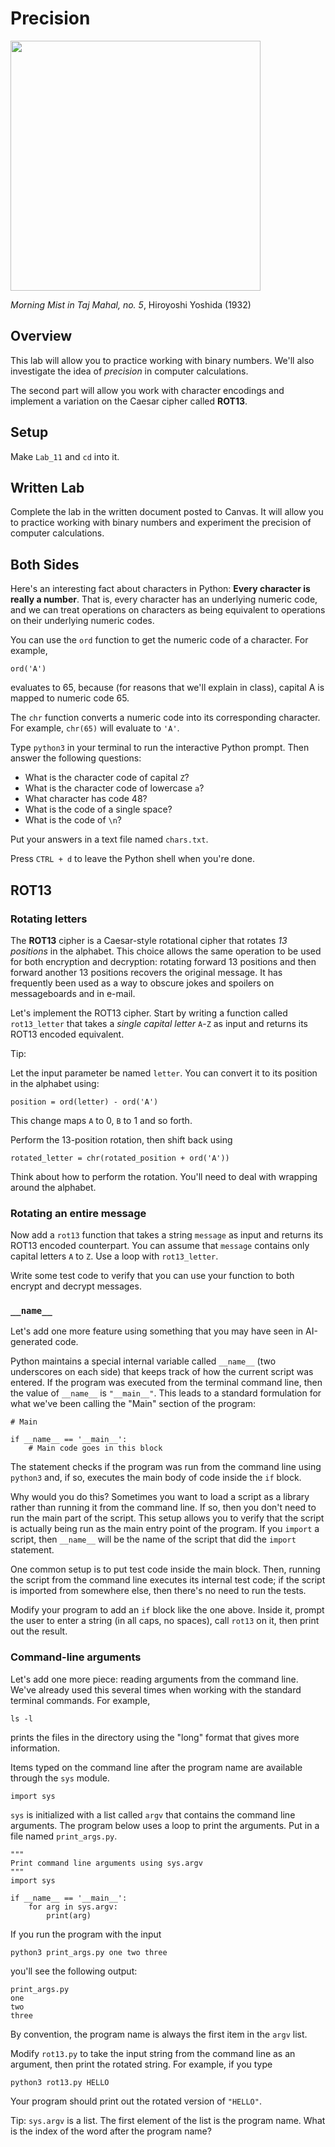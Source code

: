 # Precision

<img src="https://upload.wikimedia.org/wikipedia/commons/thumb/b/b1/Morning_Mist_in_Taj_Mahal%2C_no._5%2C_Hiroshi_yoshida.jpg/1920px-Morning_Mist_in_Taj_Mahal%2C_no._5%2C_Hiroshi_yoshida.jpg" width="400px" />

*Morning Mist in Taj Mahal, no. 5*, Hiroyoshi Yoshida (1932)

## Overview

This lab will allow you to practice working with binary numbers. We'll also investigate the idea of *precision* in computer calculations.

The second part will allow you work with character encodings and implement a variation on the Caesar cipher called **ROT13**.

## Setup

Make `Lab_11` and `cd` into it.


## Written Lab

Complete the lab in the written document posted to Canvas. It will allow you to practice working with binary numbers and experiment the precision of computer calculations.


## Both Sides

Here's an interesting fact about characters in Python: **Every character is really a number**. That is, every character has an underlying numeric code, and we can treat operations on characters as being equivalent to operations on their underlying numeric codes.

You can use the `ord` function to get the numeric code of a character. For example,
```
ord('A')
```
evaluates to 65, because (for reasons that we'll explain in class), capital A is mapped to numeric code 65.

The `chr` function converts a numeric code into its corresponding character. For example, `chr(65)` will evaluate to `'A'`.

Type `python3` in your terminal to run the interactive Python prompt. Then answer the following questions:

- What is the character code of capital `Z`?
- What is the character code of lowercase `a`?
- What character has code 48?
- What is the code of a single space?
- What is the code of `\n`?

Put your answers in a text file named `chars.txt`.

Press `CTRL + d` to leave the Python shell when you're done. 

## ROT13

### Rotating letters
The **ROT13** cipher is a Caesar-style rotational cipher that rotates *13 positions* in the alphabet. This choice allows the same operation to be used for both encryption and decryption: rotating forward 13 positions and then forward another 13 positions recovers the original message. It has frequently been used as a way to obscure jokes and spoilers on messageboards and in e-mail.

Let's implement the ROT13 cipher. Start by writing a function called `rot13_letter` that takes a *single capital letter* `A`-`Z` as input and returns its ROT13 encoded equivalent.

Tip:

Let the input parameter be named `letter`. You can convert it to its position in the alphabet using:
```
position = ord(letter) - ord('A')
```
This change maps `A` to 0, `B` to 1 and so forth.

Perform the 13-position rotation, then shift back using
```
rotated_letter = chr(rotated_position + ord('A'))
```
Think about how to perform the rotation. You'll need to deal with wrapping around the alphabet.

### Rotating an entire message

Now add a `rot13` function that takes a string `message` as input and returns its ROT13 encoded counterpart. You can assume that `message` contains only capital letters `A` to `Z`. Use a loop with `rot13_letter`.

Write some test code to verify that you can use your function to both encrypt and decrypt messages.


### `__name__`

Let's add one more feature using something that you may have seen in AI-generated code.

Python maintains a special internal variable called `__name__` (two underscores on each side) that keeps track of how the current script was entered. If the program was executed from the terminal command line, then the value of `__name__` is `"__main__"`. This leads to a standard formulation for what we've been calling the "Main" section of the program:
```
# Main

if __name__ == '__main__':
    # Main code goes in this block
```
The statement checks if the program was run from the command line using `python3` and, if so, executes the main body of code inside the `if` block.

Why would you do this? Sometimes you want to load a script as a library rather than running it from the command line. If so, then you don't need to run the main part of the script. This setup allows you to verify that the script is actually being run as the main entry point of the program. If you `import` a script, then `__name__` will be the name of the script that did the `import` statement.

One common setup is to put test code inside the main block. Then, running the script from the command line executes its internal test code; if the script is imported from somewhere else, then there's no need to run the tests.

Modify your program to add an `if` block like the one above. Inside it, prompt the user to enter a string (in all caps, no spaces), call `rot13` on it, then print out the result.

### Command-line arguments

Let's add one more piece: reading arguments from the command line. We've already used this several times when working with the standard terminal commands. For example,
```
ls -l
```
prints the files in the directory using the "long" format that gives more information.

Items typed on the command line after the program name are available through the `sys` module.
```
import sys
```

`sys` is initialized with a list called `argv` that contains the command line arguments. The program below uses a loop to print the arguments. Put in a file named `print_args.py`.
```
"""
Print command line arguments using sys.argv
"""
import sys

if __name__ == '__main__':
    for arg in sys.argv:
        print(arg)
```

If you run the program with the input
```
python3 print_args.py one two three
```
you'll see the following output:
```
print_args.py
one
two
three
```
By convention, the program name is always the first item in the `argv` list.

Modify `rot13.py` to take the input string from the command line as an argument, then print the rotated string. For example, if you type
```
python3 rot13.py HELLO
```
Your program should print out the rotated version of `"HELLO"`.

Tip: `sys.argv` is a list. The first element of the list is the program name. What is the index of the word after the program name?

